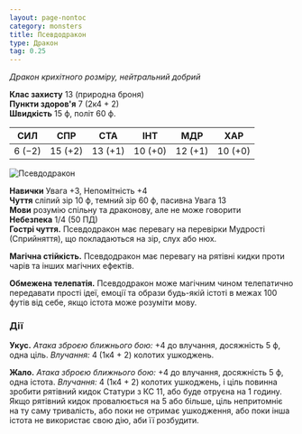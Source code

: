```yaml
---
layout: page-nontoc
category: monsters
title: Псевдодракон
type: Дракон
tag: 0.25
---
```


_Дракон крихітного розміру, нейтральний добрий_

**Клас захисту** 13 (природна броня)    
**Пункти здоров'я** 7 (2к4 + 2)    
**Швидкість** 15 ф, політ 60 ф.

| СИЛ    | СПР     | СТА     | ІНТ     | МДР     | ХАР     |
| ------ | ------- | ------- | ------- | ------- | ------- |
| 6 (−2) | 15 (+2) | 13 (+1) | 10 (+0) | 12 (+1) | 10 (+0) |

![Псевдодракон](https://www.dndbeyond.com/avatars/thumbnails/30834/696/1000/1000/638063895061837826.png)

**Навички** Увага +3, Непомітність +4    
**Чуття** сліпий зір 10 ф, темний зір 60 ф, пасивна Увага 13    
**Мови** розумію спільну та драконову, але не може говорити    
**Небезпека** 1/4 (50 ПД)    
**Гострі чуття.** Псевдодракон має перевагу на перевірки Мудрості (Сприйняття), що покладаються на зір, слух або нюх.    

**Магічна стійкість.** Псевдодракон має перевагу на рятівні кидки проти чарів та інших магічних ефектів.    

**Обмежена телепатія.** Псевдодракон може магічним чином телепатично передавати прості ідеї, емоції та образи будь-якій істоті в межах 100 футів від себе, якщо істота може розуміти мову.

### Дії
**Укус.** _Атака зброєю ближнього бою:_ +4 до влучання, досяжність 5 ф, одна ціль. _Влучання:_ 4 (1к4 + 2) колотих ушкоджень.    

**Жало.** _Атака зброєю ближнього бою:_ +4 до влучання, досяжність 5 ф, одна істота. _Влучання:_ 4 (1к4 + 2) колотих ушкоджень, і ціль повинна зробити рятівний кидок Статури з КС 11, або буде отруєна на 1 годину. Якщо рятівний кидок провалюється на 5 або більше, ціль непритомніє на ту саму тривалість, або поки не отримає ушкодження, або поки інша істота не використає свою дію, аби її розбудити.
